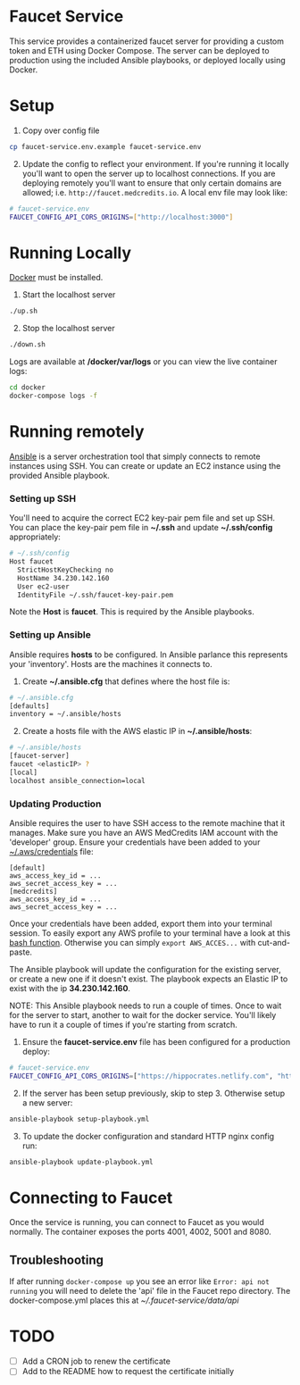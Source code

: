# Faucet Service

This service provides a containerized faucet server for providing a custom token and ETH using Docker Compose.  The server can be deployed to production using the included Ansible playbooks, or deployed locally using Docker.

# Setup

1. Copy over config file
```bash
cp faucet-service.env.example faucet-service.env
```
2. Update the config to reflect your environment.  If you're running it locally you'll want to open the server up to localhost connections.  If you are deploying remotely you'll want to ensure that only certain domains are allowed; i.e. `http://faucet.medcredits.io`.  A local env file may look like:
```bash
# faucet-service.env
FAUCET_CONFIG_API_CORS_ORIGINS=["http://localhost:3000"]
```

# Running Locally

[Docker](https://www.docker.com/) must be installed.

1. Start the localhost server
```bash
./up.sh
```
2. Stop the localhost server
```bash
./down.sh
```

Logs are available at **/docker/var/logs** or you can view the live container logs:

```bash
cd docker
docker-compose logs -f
```

# Running remotely

[Ansible](https://docs.ansible.com/ansible/latest/installation_guide/intro_installation.html) is a server orchestration tool that simply connects to remote instances using SSH.  You can create or update an EC2 instance using the provided Ansible playbook.

### Setting up SSH

You'll need to acquire the correct EC2 key-pair pem file and set up SSH.  You can place the key-pair pem file in **~/.ssh** and update **~/.ssh/config** appropriately:

```bash
# ~/.ssh/config
Host faucet
  StrictHostKeyChecking no
  HostName 34.230.142.160
  User ec2-user
  IdentityFile ~/.ssh/faucet-key-pair.pem
```

Note the **Host** is **faucet**.  This is required by the Ansible playbooks.

### Setting up Ansible

Ansible requires **hosts** to be configured.  In Ansible parlance this represents your 'inventory'.  Hosts are the machines it connects to.

1. Create **~/.ansible.cfg** that defines where the host file is:
```bash
# ~/.ansible.cfg
[defaults]
inventory = ~/.ansible/hosts
```
2. Create a hosts file with the AWS elastic IP in **~/.ansible/hosts**:
```bash
# ~/.ansible/hosts
[faucet-server]
faucet <elasticIP> ?
[local]
localhost ansible_connection=local
```

### Updating Production

Ansible requires the user to have SSH access to the remote machine that it manages.  Make sure you have an AWS MedCredits IAM account with the 'developer' group.  Ensure your credentials have been added to your [~/.aws/credentials](https://docs.aws.amazon.com/cli/latest/userguide/cli-config-files.html) file:

```
[default]
aws_access_key_id = ...
aws_secret_access_key = ...
[medcredits]
aws_access_key_id = ...
aws_secret_access_key = ...
```

Once your credentials have been added, export them into your terminal session.  To easily export any AWS profile to your terminal have a look at this [bash function](https://gist.github.com/asselstine/631eebb5bc2a8b59328e506a1f51f57a).  Otherwise you can simply `export AWS_ACCES...` with cut-and-paste.

The Ansible playbook will update the configuration for the existing server, or create a new one if it doesn't exist.  The playbook expects an Elastic IP to exist with the ip **34.230.142.160**.

NOTE: This Ansible playbook needs to run a couple of times.  Once to wait for the server to start, another to wait for the docker service.  You'll likely have to run it a couple of times if you're starting from scratch.

1. Ensure the **faucet-service.env** file has been configured for a production deploy:
```bash
# faucet-service.env
FAUCET_CONFIG_API_CORS_ORIGINS=["https://hippocrates.netlify.com", "https://app.medcredits.io"]
```
2. If the server has been setup previously, skip to step 3.  Otherwise setup a new server:
```bash
ansible-playbook setup-playbook.yml
```
3. To update the docker configuration and standard HTTP nginx config run:
```bash
ansible-playbook update-playbook.yml
```

# Connecting to Faucet

Once the service is running, you can connect to Faucet as you would normally.  The container exposes the ports 4001, 4002, 5001 and 8080.

## Troubleshooting

If after running `docker-compose up` you see an error like `Error: api not running` you will need to delete
the 'api' file in the Faucet repo directory.  The docker-compose.yml places this at *~/.faucet-service/data/api*

# TODO

- [ ] Add a CRON job to renew the certificate
- [ ] Add to the README how to request the certificate initially
